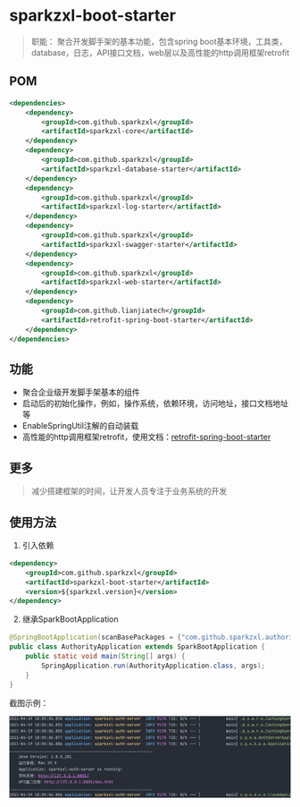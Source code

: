 # sparkzxl-boot-starter

> 职能：
> 聚合开发脚手架的基本功能，包含spring boot基本环境，工具类，database，日志，API接口文档，web层以及高性能的http调用框架retrofit

## POM

```xml
<dependencies>
    <dependency>
        <groupId>com.github.sparkzxl</groupId>
        <artifactId>sparkzxl-core</artifactId>
    </dependency>
    <dependency>
        <groupId>com.github.sparkzxl</groupId>
        <artifactId>sparkzxl-database-starter</artifactId>
    </dependency>
    <dependency>
        <groupId>com.github.sparkzxl</groupId>
        <artifactId>sparkzxl-log-starter</artifactId>
    </dependency>
    <dependency>
        <groupId>com.github.sparkzxl</groupId>
        <artifactId>sparkzxl-swagger-starter</artifactId>
    </dependency>
    <dependency>
        <groupId>com.github.sparkzxl</groupId>
        <artifactId>sparkzxl-web-starter</artifactId>
    </dependency>
    <dependency>
        <groupId>com.github.lianjiatech</groupId>
        <artifactId>retrofit-spring-boot-starter</artifactId>
    </dependency>
</dependencies>
```

## 功能

- 聚合企业级开发脚手架基本的组件
- 启动后的初始化操作，例如，操作系统，依赖环境，访问地址，接口文档地址等
- EnableSpringUtil注解的自动装载
- 高性能的http调用框架retrofit，使用文档：[retrofit-spring-boot-starter](https://github.com/LianjiaTech/retrofit-spring-boot-starter)

## 更多

> 减少搭建框架的时间，让开发人员专注于业务系统的开发

## 使用方法

1. 引入依赖

```xml
<dependency>
    <groupId>com.github.sparkzxl</groupId>
    <artifactId>sparkzxl-boot-starter</artifactId>
    <version>${sparkzxl.version}</version>
</dependency>
```

2. 继承SparkBootApplication

```java
@SpringBootApplication(scanBasePackages = {"com.github.sparkzxl.authority"})
public class AuthorityApplication extends SparkBootApplication {
    public static void main(String[] args) {
        SpringApplication.run(AuthorityApplication.class, args);
    }
}
```

截图示例：

![sparkzxl-boot-screenshots](../images/sparkzxl-boot-screenshots.png)
